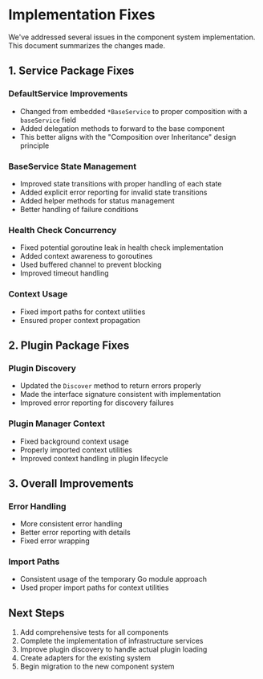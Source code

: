# Implementation Fixes

We've addressed several issues in the component system implementation. This document summarizes the changes made.

## 1. Service Package Fixes

### DefaultService Improvements
- Changed from embedded `*BaseService` to proper composition with a `baseService` field
- Added delegation methods to forward to the base component
- This better aligns with the "Composition over Inheritance" design principle

### BaseService State Management
- Improved state transitions with proper handling of each state
- Added explicit error reporting for invalid state transitions
- Added helper methods for status management
- Better handling of failure conditions

### Health Check Concurrency
- Fixed potential goroutine leak in health check implementation
- Added context awareness to goroutines
- Used buffered channel to prevent blocking
- Improved timeout handling

### Context Usage
- Fixed import paths for context utilities
- Ensured proper context propagation

## 2. Plugin Package Fixes

### Plugin Discovery
- Updated the `Discover` method to return errors properly
- Made the interface signature consistent with implementation
- Improved error reporting for discovery failures

### Plugin Manager Context
- Fixed background context usage
- Properly imported context utilities
- Improved context handling in plugin lifecycle

## 3. Overall Improvements

### Error Handling
- More consistent error handling
- Better error reporting with details
- Fixed error wrapping 

### Import Paths
- Consistent usage of the temporary Go module approach
- Used proper import paths for context utilities

## Next Steps

1. Add comprehensive tests for all components
2. Complete the implementation of infrastructure services
3. Improve plugin discovery to handle actual plugin loading
4. Create adapters for the existing system
5. Begin migration to the new component system 